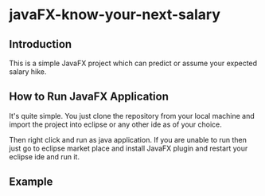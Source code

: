 # javaFX-know-your-next-salary
## Introduction
This is a simple JavaFX project which can predict or assume your expected salary hike.

## How to Run JavaFX Application
It's quite simple. You just clone the repository from your local machine and import the project into 
eclipse or any other ide as of your choice.

Then right click and run as java application. If you are unable to run then just go to eclipse market place and install
JavaFX plugin and restart your eclipse ide and run it.

## Example
 